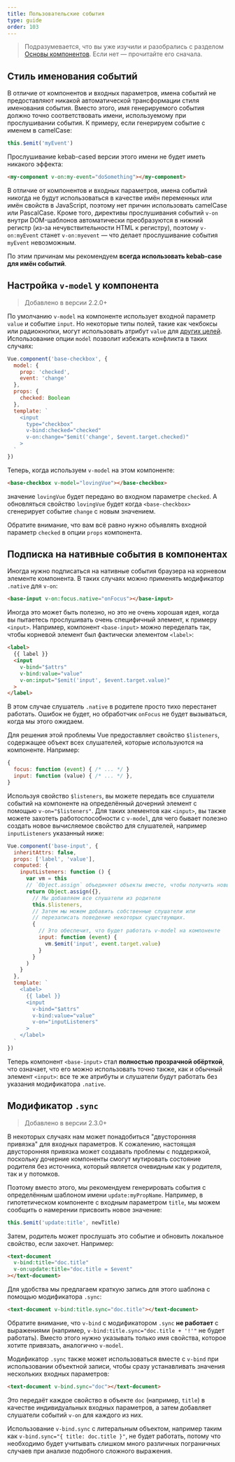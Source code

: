 ```yaml
---
title: Пользовательские события
type: guide
order: 103
---
```


> Подразумевается, что вы уже изучили и разобрались с разделом [Основы компонентов](components.html). Если нет — прочитайте его сначала.

## Стиль именования событий

В отличие от компонентов и входных параметров, имена событий не предоставляют никакой автоматической трансформации стиля именования события. Вместо этого, имя генерируемого события должно точно соответствовать имени, используемому при прослушивании события. К примеру, если генерируем событие с именем в camelCase:

```js
this.$emit('myEvent')
```

Прослушивание kebab-cased версии этого имени не будет иметь никакого эффекта:

```html
<my-component v-on:my-event="doSomething"></my-component>
```

В отличие от компонентов и входных параметров, имена событий никогда не будут использоваться в качестве имён переменных или имён свойств в JavaScript, поэтому нет причин использовать camelCase или PascalCase. Кроме того, директивы прослушивания событий `v-on` внутри DOM-шаблонов автоматически преобразуются в нижний регистр (из-за нечувствительности HTML к регистру), поэтому `v-on:myEvent` станет `v-on:myevent` — что делает прослушивание события `myEvent` невозможным.

По этим причинам мы рекомендуем **всегда использовать kebab-case для имён событий**.

## Настройка `v-model` у компонента

> Добавлено в версии 2.2.0+

По умолчанию `v-model` на компоненте использует входной параметр `value` и событие `input`. Но некоторые типы полей, такие как чекбоксы или радиокнопки, могут использовать атрибут `value` для [других целей](https://developer.mozilla.org/en-US/docs/Web/HTML/Element/input/checkbox#Value). Использование опции `model` позволит избежать конфликта в таких случаях:

```js
Vue.component('base-checkbox', {
  model: {
    prop: 'checked',
    event: 'change'
  },
  props: {
    checked: Boolean
  },
  template: `
    <input
      type="checkbox"
      v-bind:checked="checked"
      v-on:change="$emit('change', $event.target.checked)"
    >
  `
})
```

Теперь, когда используем `v-model` на этом компоненте:

```html
<base-checkbox v-model="lovingVue"></base-checkbox>
```

значение `lovingVue` будет передано во входном параметре `checked`. А обновляться свойство `lovingVue` будет когда `<base-checkbox>` сгенерирует событие `change` с новым значением.

<p class="tip">Обратите внимание, что вам всё равно нужно объявлять входной параметр <code>checked</code> в опции <code>props</code> компонента.</p>

## Подписка на нативные события в компонентах

Иногда нужно подписаться на нативные события браузера на корневом элементе компонента. В таких случаях можно применять модификатор `.native` для `v-on`:

```html
<base-input v-on:focus.native="onFocus"></base-input>
```

Иногда это может быть полезно, но это не очень хорошая идея, когда вы пытаетесь прослушивать очень специфичный элемент, к примеру `<input>`. Например, компонент `<base-input>` можно переделать так, чтобы корневой элемент был фактически элементом `<label>`:

```html
<label>
  {{ label }}
  <input
    v-bind="$attrs"
    v-bind:value="value"
    v-on:input="$emit('input', $event.target.value)"
  >
</label>
```

В этом случае слушатель `.native` в родителе просто тихо перестанет работать. Ошибок не будет, но обработчик `onFocus` не будет вызываться, когда мы этого ожидаем.

Для решения этой проблемы Vue предоставляет свойство `$listeners`, содержащее объект всех слушателей, которые используются на компоненте. Например:

```js
{
  focus: function (event) { /* ... */ }
  input: function (value) { /* ... */ },
}
```

Используя свойство `$listeners`, вы можете передать все слушатели событий на компоненте на определённый дочерний элемент с помощью `v-on="$listeners"`. Для таких элементов как `<input>`, вы также можете захотеть работоспособности с `v-model`, для чего бывает полезно создать новое вычисляемое свойство для слушателей, например `inputListeners` указанный ниже:

```js
Vue.component('base-input', {
  inheritAttrs: false,
  props: ['label', 'value'],
  computed: {
    inputListeners: function () {
      var vm = this
      // `Object.assign` объединяет объекты вместе, чтобы получить новый объект
      return Object.assign({},
        // Мы добавляем все слушатели из родителя
        this.$listeners,
        // Затем мы можем добавить собственные слушатели или
        // перезаписать поведение некоторых существующих.
        {
          // Это обеспечит, что будет работать v-model на компоненте
          input: function (event) {
            vm.$emit('input', event.target.value)
          }
        }
      )
    }
  },
  template: `
    <label>
      {{ label }}
      <input
        v-bind="$attrs"
        v-bind:value="value"
        v-on="inputListeners"
      >
    </label>
  `
})
```

Теперь компонент `<base-input>` стал **полностью прозрачной обёрткой**, что означает, что его можно использовать точно также, как и обычный элемент `<input>`: все те же атрибуты и слушатели будут работать без указания модификатора `.native`.

## Модификатор `.sync`

> Добавлено в версии 2.3.0+

В некоторых случаях нам может понадобиться "двусторонняя привязка" для входных параметров. К сожалению, настоящая двусторонняя привязка может создавать проблемы с поддержкой, поскольку дочерние компоненты смогут мутировать состояние родителя без источника, который является очевидным как у родителя, так и у потомков.

Поэтому вместо этого, мы рекомендуем генерировать события с определённым шаблоном имени `update:myPropName`. Например, в гипотетическом компоненте с входным параметром `title`, мы можем сообщить о намерении присвоить новое значение:

```js
this.$emit('update:title', newTitle)
```

Затем, родитель может прослушать это событие и обновить локальное свойство, если захочет. Например:

```html
<text-document
  v-bind:title="doc.title"
  v-on:update:title="doc.title = $event"
></text-document>
```

Для удобства мы предлагаем краткую запись для этого шаблона с помощью модификатора `.sync`:

```html
<text-document v-bind:title.sync="doc.title"></text-document>
```

<p class="tip">Обратите внимание, что <code>v-bind</code> с модификатором <code>.sync</code> <strong>не работает</strong> с выражениями (например, <code>v-bind:title.sync="doc.title + '!'"</code> не будет работать). Вместо этого нужно указывать только имя свойства, которое хотите привязать, аналогично <code>v-model</code>.</p>

Модификатор `.sync` также может использоваться вместе с `v-bind` при использовании объектной записи, чтобы сразу устанавливать значения нескольких входных параметров:

```html
<text-document v-bind.sync="doc"></text-document>
```

Это передаёт каждое свойство в объекте `doc` (например, `title`) в качестве индивидуальных входных параметров, а затем добавляет слушатели событий `v-on` для каждого из них.

<p class="tip">Использование <code>v-bind.sync</code> с литеральным объектом, например таким как <code>v-bind.sync="{ title: doc.title }"</code>, не будет работать, потому что необходимо будет учитывать слишком много различных пограничных случаев при анализе подобного сложного выражения.</p>
